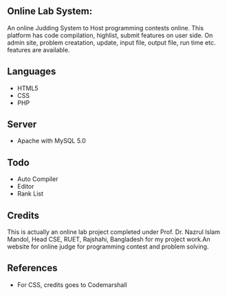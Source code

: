 ## Online Lab System:
An online Judding System to Host programming contests online. This platform has code compilation, highlist, submit features on user side. On admin site, problem creatation, update, input file, output file, run time etc. features are available.

## Languages
 - HTML5
 - CSS
 - PHP
 
## Server
 - Apache with MySQL 5.0

## Todo
* Auto Compiler
* Editor
* Rank List

## Credits
This is actually an online lab project completed under Prof. Dr. Nazrul Islam Mandol, Head CSE, RUET, Rajshahi, Bangladesh 
for my project work.An website for online judge for programming contest and problem solving.

## References
* For CSS, credits goes to Codemarshall
